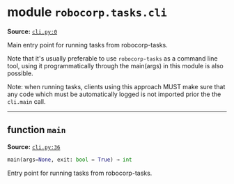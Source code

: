 <!-- markdownlint-disable -->

# module `robocorp.tasks.cli`

**Source:** [`cli.py:0`](https://github.com/robocorp/robo/tree/master/tasks/src/robocorp/tasks/cli.py#L0)

Main entry point for running tasks from robocorp-tasks.

Note that it's usually preferable to use `robocorp-tasks` as a command line tool, using it programmatically through the main(args) in this module is also possible.

Note: when running tasks, clients using this approach MUST make sure that any code which must be automatically logged is not imported prior the the `cli.main` call.

______________________________________________________________________

## function `main`

**Source:** [`cli.py:36`](https://github.com/robocorp/robo/tree/master/tasks/src/robocorp/tasks/cli.py#L36)

```python
main(args=None, exit: bool = True) → int
```

Entry point for running tasks from robocorp-tasks.
